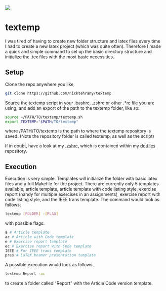 <a href="https://opensource.org/licenses/MIT">
  <img src="https://img.shields.io/badge/License-MIT-yellow.svg" />
</a>

# textemp

I was tired of having to create new folder structure and latex files every time I had to create a new latex project
(which was quite often). Therefore I made a quick and simple command to set up the basic directory structure
and initialize the .tex files with the most basic necessities.

## Setup

Clone the repo anywhere you like,

```bash
git clone https://github.com/nicktehrany/textemp
```

Source the textemp script in your .bashrc, .zshrc or other .*rc file you are using, and add an export of the path to the
textemp folder, like so:

```bash
source ~/PATH/TO/textemp/textemp.sh
export TEXTEMP="$PATH/TO/textemp"
```

where /PATH/TO/textemp is the path to where the textemp repository is saved. (Note the repository folder is called textemp,
as well as the script)

If in doubt, have a look at my [.zshrc](https://github.com/nicktehrany/dotfiles/blob/master/zsh/.zshrc), which is contained
within my [dotfiles](https://github.com/nicktehrany/dotfiles) repository.

## Execution

Execution is very simple. Templates will initialize the folder with basic latex files and a full Makefile for the project.
There are currently only 5 templates available; article template, article template with code listing style, exercise
report (handy for multiple exercises in an assignments), exercise report with code listing style, and the IEEE trans template.
The command would look as follows:

```bash
textemp [FOLDER] -[FLAG]
```

with possible flags:

```bash
a # Article template
ac # Article with Code template
e # Exercise report template
ec # Exercise report with Code template
IEEE # For IEEE trans template
pres # LaTeX beamer presentation template
```

A possible execution would look as follows,

```bash
textemp Report -ac
```

to create a folder called "Report" with the Article Code version template.
